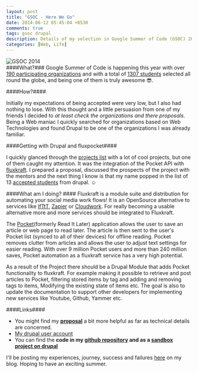 ```yaml
---
layout: post
title: "GSOC - Here We Go"
date: 2014-06-12 05:45:04 +0530
comments: true
tags: gsoc drupal
description: Details of my selection in Google Summer of Code (GSOC) 2014 this year.
categories: [Web, Life]
---
```

![GSOC 2014](http://2.bp.blogspot.com/-AMh71WrZAyY/U4SgMMpFF9I/AAAAAAAAXiM/_EKiHquqgj0/s1600/2014+summer+of+code.png)
<br>
####What?###
Google Summer of Code is happening this year with over [190 participating organizations](http://www.google-melange.com/gsoc/org/list/public/google/gsoc2014) and with a total of [1307 students](http://google-opensource.blogspot.in/2014/05/google-summer-of-code-2014-by-numbers.html) selected all round the globe, and being one of them is truly awesome :sunglasses:. <!-- more -->

####How?####

Initially my expectations of being accepted were very low, but I also had nothing to lose. With this thought and a little persuasion from one of my friends I decided to *at least check the organizations and there proposals*. Being a Web maniac I quickly searched for organizations based on Web Technologies and found Drupal to be one of the organizations I was already familiar.

####Getting with Drupal and fluxpocket####

I quickly glanced through the [projects list](https://groups.drupal.org/node/407793) with a lot of cool projects, but one of them caught my attention. It was the integration of the Pocket API with [fluxkraft](http://www.fluxkraft.com). I prepared a proposal, discussed the prospects of the project with the mentors and the next thing I know is that my name popped in the list of 13 [accepted students](http://www.google-melange.com/gsoc/projects/list/google/gsoc2014) from drupal. :relaxed: 

####What am I doing? ####
Fluxkraft is a module suite and distribution for automating your social media work flows! It is an OpenSource alternative to services like [IfTtT](http://ifttt.com), [Zapier](https://zapier.com/) or [Cloudwork](https://cloudwork.com/). For really becoming a usable alternative more and more services should be integrated to Fluxkraft.

The [Pocket](http://getpocket.com)(formerly Read It Later) application allows the user to save an article or web page to read later. The article is then sent to the user's Pocket list (synced to all of their devices) for offline reading. Pocket removes clutter from articles and allows the user to adjust text settings for easier reading. With over 9 million Pocket users and more than 240 million saves, Pocket automation as a fluxkraft service has a very high potential.

As a result of the Project there should be a Drupal Module that adds Pocket functionality to fluxkraft. For example making it possible to retrieve and post articles to Pocket, filtering stored items by tag and adding and removing tags to items, Modifying the existing state of items etc. The goal is also to update the documentation to support other developers for implementing new services like Youtube, Github, Yammer etc. 

####Links####

- You might find my **[proposal](http://goo.gl/g5UpZY)** a bit more helpful as far as technical details are concerned.
- [My drupal user account](https://drupal.org/u/umar-ahmad)
- You can find the **code in my [github repository](https://github.com/Gleek/fluxpocket) and as a [sandbox project on drupal](https://drupal.org/node/2282655)**

I'll be posting my experiences, journey, success and failures [here](/blog/tags/gsoc) on my blog. Hoping to have an exciting summer.
